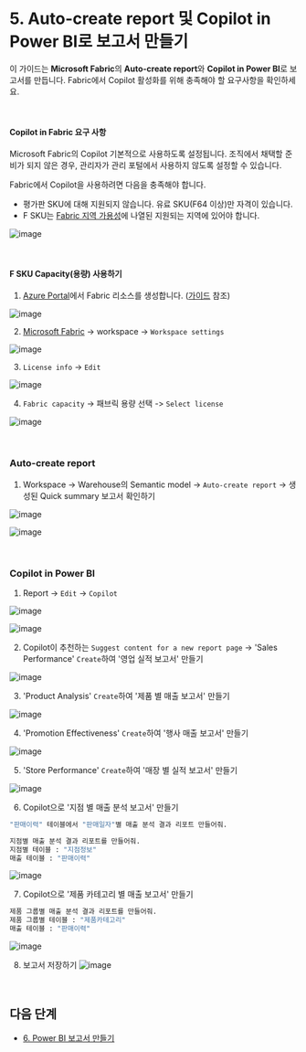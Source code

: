 # 5.	Auto-create report 및 Copilot in Power BI로 보고서 만들기 

이 가이드는 **Microsoft Fabric**의 **Auto-create report**와 **Copilot in Power BI**로 보고서를 만듭니다. Fabric에서 Copilot 활성화를 위해 충족해야 할 요구사항을 확인하세요. 


<br/> 

#### Copilot in Fabric 요구 사항

Microsoft Fabric의 Copilot 기본적으로 사용하도록 설정됩니다. 조직에서 채택할 준비가 되지 않은 경우, 관리자가 관리 포털에서 사용하지 않도록 설정할 수 있습니다. 

Fabric에서 Copilot을 사용하려면 다음을 충족해야 합니다. 
  * 평가판 SKU에 대해 지원되지 않습니다. 유료 SKU(F64 이상)만 자격이 있습니다.
  * F SKU는 [Fabric 지역 가용성](https://learn.microsoft.com/ko-kr/fabric/admin/region-availability)에 나열된 지원되는 지역에 있어야 합니다.

![image](https://github.com/user-attachments/assets/857b02e0-c0d7-4fce-a853-11a8d44ce6d7)

<br/> 

#### F SKU Capacity(용량) 사용하기

1. [Azure Portal](https://portal.azure.com)에서 Fabric 리소스를 생성합니다. ([가이드](https://learn.microsoft.com/ko-kr/fabric/admin/capacity-settings?tabs=fabric-capacity#create-a-new-capacity) 참조)

![image](https://github.com/user-attachments/assets/8d8d879b-3b2c-49d3-9902-a10a60e8838f)


2. [Microsoft Fabric](https://fabric.microsoft.com) -> workspace -> `Workspace settings` 

![image](https://github.com/user-attachments/assets/f0c0ef6b-d6bc-417f-be1e-2a213914b158)


3. `License info` -> `Edit`

![image](https://github.com/user-attachments/assets/a205adc1-b866-4524-b9dd-b963cc83ba58)


4. `Fabric capacity` -> 패브릭 용량 선택 -> `Select license` 

![image](https://github.com/user-attachments/assets/59bbe505-a674-4cf8-b17f-4d2662a381db)


<br/> 

### Auto-create report 

1. Workspace -> Warehouse의 Semantic model -> `Auto-create report` -> 생성된 Quick summary 보고서 확인하기  

![image](https://github.com/user-attachments/assets/6c20080f-a0e0-4c73-809d-26eb848ec64e)

![image](https://github.com/user-attachments/assets/e1291f1a-f4e0-4948-983e-bdfac4e2eb00)


<br/> 

### Copilot in Power BI

1. Report -> `Edit` -> `Copilot` 

![image](https://github.com/user-attachments/assets/27682da8-bcd0-41da-b0a6-d796ba374637)


![image](https://github.com/user-attachments/assets/42f38296-e4cf-4d8f-8fba-21036de43da7)


2. Copilot이 추천하는 `Suggest content for a new report page` -> 'Sales Performance' `Create`하여 '영업 실적 보고서' 만들기 

![image](https://github.com/user-attachments/assets/34273c9d-45af-415a-9dcc-35658e7f381d)


3. 'Product Analysis' `Create`하여 '제품 별 매출 보고서' 만들기 

![image](https://github.com/user-attachments/assets/c1ce92c0-5cac-44a3-a3aa-4fa06b9ef174)


4. 'Promotion Effectiveness' `Create`하여 '행사 매출 보고서' 만들기

![image](https://github.com/user-attachments/assets/65328bb6-c5bb-467a-acf8-bfdf59629eb9)


5. 'Store Performance' `Create`하여 '매장 별 실적 보고서' 만들기

![image](https://github.com/user-attachments/assets/dc4e49e1-9f5b-4d49-beab-c1109019fb6d)


6. Copilot으로 '지점 별 매출 분석 보고서' 만들기 

```bash
"판매이력" 테이블에서 "판매일자"별 매출 분석 결과 리포트 만들어줘.

지점별 매출 분석 결과 리포트를 만들어줘.
지점별 테이블 : "지점정보"
매출 테이블 : "판매이력"
```

![image](https://github.com/user-attachments/assets/78588e18-87b4-47a5-94ba-853b46012706)


7. Copilot으로 '제품 카테고리 별 매출 보고서' 만들기 

```bash
제품 그룹별 매출 분석 결과 리포트를 만들어줘.
제품 그룹별 테이블 : "제품카테고리"
매출 테이블 : "판매이력"
```

![image](https://github.com/user-attachments/assets/c2370f23-5a38-488a-aaf4-cbb7b5f1cbab)


8. 보고서 저장하기 ![image](https://github.com/user-attachments/assets/cc0895b9-560f-4841-b91f-6789b12eb61c)


<br/> 

## 다음 단계 

* [6.	Power BI 보고서 만들기](https://github.com/mnrvacho/Microsoft-Fabric/blob/main/6.%20Power%20BI%20Report.md) 
 
<br/> 
